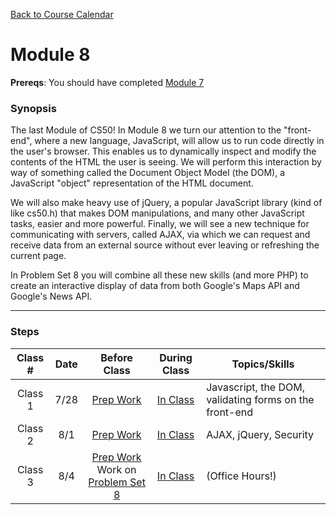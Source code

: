 [Back to Course Calendar](../../..)

# Module 8

**Prereqs**: You should have completed [Module 7](../module7)

### Synopsis

The last Module of CS50! In Module 8 we turn our attention to the "front-end", where a new language, JavaScript, will allow us to run code directly in the user's browser. This enables us to dynamically inspect and modify the contents of the HTML the user is seeing. We will perform this interaction by way of something called the Document Object Model (the DOM), a JavaScript "object" representation of the HTML document. 

We will also make heavy use of jQuery, a popular JavaScript library (kind of like cs50.h) that makes DOM manipulations, and many other JavaScript tasks, easier and more powerful. Finally, we will see a new technique for communicating with servers, called AJAX, via which we can request and receive data from an external source without ever leaving or refreshing the current page. 

In Problem Set 8 you will combine all these new skills (and more PHP) to create an interactive display of data from both Google's Maps API and Google's News API.

*** 

### Steps

Class # | Date| Before Class | During Class | Topics/Skills
:--------:|:---:|:------------:|:------------:|-----------------------|
Class 1 | 7/28 |[Prep Work](./materials/class1-prep) | [In Class](./materials/class1) | Javascript, the DOM, validating forms on the front-end |
Class 2 | 8/1 | [Prep Work](./materials/class2-prep) | [In Class](./materials/class2) | AJAX, jQuery, Security |
Class 3 | 8/4 | [Prep Work](./materials/class3-prep) <br> Work on [Problem Set 8](./materials/problem-set) | [In Class](./materials/class3) | (Office Hours!)


